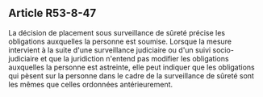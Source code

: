 Article R53-8-47
----
La décision de placement sous surveillance de sûreté précise les obligations
auxquelles la personne est soumise. Lorsque la mesure intervient à la suite
d'une surveillance judiciaire ou d'un suivi socio-judiciaire et que la
juridiction n'entend pas modifier les obligations auxquelles la personne est
astreinte, elle peut indiquer que les obligations qui pèsent sur la personne
dans le cadre de la surveillance de sûreté sont les mêmes que celles ordonnées
antérieurement.
